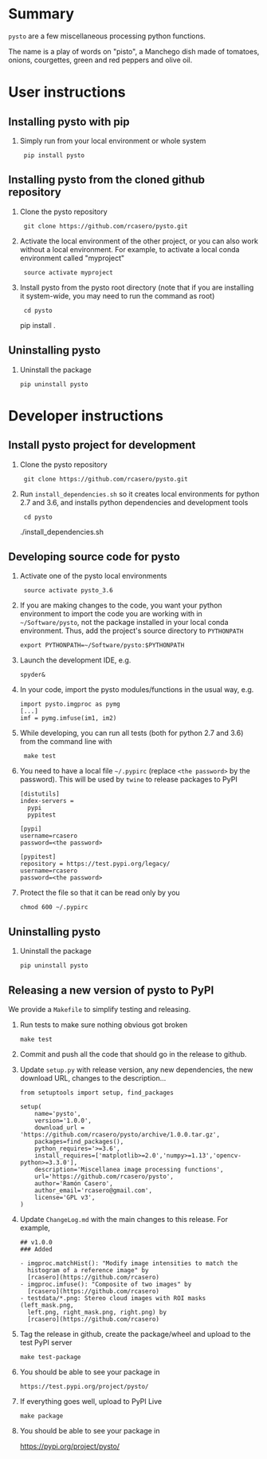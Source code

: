 # Summary

`pysto` are a few miscellaneous processing python functions.

The name is a play of words on "pisto", a Manchego dish made of tomatoes, onions, courgettes, green and red peppers and olive oil.

# User instructions

## Installing pysto with pip

1. Simply run from your local environment or whole system

        pip install pysto

## Installing pysto from the cloned github repository

1. Clone the pysto repository

        git clone https://github.com/rcasero/pysto.git

1. Activate the local environment of the other project, or you can
also work without a local environment. For example, to activate a
local conda environment called "myproject"

        source activate myproject

1. Install pysto from the pysto root directory (note that if you are
installing it system-wide, you may need to run the command as root)

        cd pysto
	pip install .

## Uninstalling pysto

1. Uninstall the package

       pip uninstall pysto

# Developer instructions

## Install pysto project for development

1. Clone the pysto repository

        git clone https://github.com/rcasero/pysto.git

1. Run `install_dependencies.sh` so it creates local environments for
python 2.7 and 3.6, and installs python dependencies and development
tools

        cd pysto
	./install_dependencies.sh

## Developing source code for pysto

1. Activate one of the pysto local environments

        source activate pysto_3.6

1. If you are making changes to the code, you want your python
environment to import the code you are working with in
`~/Software/pysto`, not the package installed in your local conda
environment. Thus, add the project's source directory to `PYTHONPATH`

       export PYTHONPATH=~/Software/pysto:$PYTHONPATH

1. Launch the development IDE, e.g.

       spyder&

1. In your code, import the pysto modules/functions in the usual way, e.g.

       import pysto.imgproc as pymg        
       [...]
       imf = pymg.imfuse(im1, im2)
        
1. While developing, you can run all tests (both for python 2.7 and
3.6) from the command line with

        make test

1. You need to have a local file `~/.pypirc` (replace `<the password>`
by the password). This will be used by `twine` to release packages to PyPI

       [distutils]
       index-servers =
         pypi
         pypitest
       
       [pypi]
       username=rcasero
       password=<the password>
       
       [pypitest]
       repository = https://test.pypi.org/legacy/
       username=rcasero
       password=<the password>

1. Protect the file so that it can be read only by you

       chmod 600 ~/.pypirc

## Uninstalling pysto

1. Uninstall the package

       pip uninstall pysto

## Releasing a new version of pysto to PyPI

We provide a `Makefile` to simplify testing and releasing.

1. Run tests to make sure nothing obvious got broken

       make test

1. Commit and push all the code that should go in the release to
github.

1. Update `setup.py` with release version, any new dependencies, the
new download URL, changes to the description...

       from setuptools import setup, find_packages
       
       setup(
           name='pysto',
           version='1.0.0',
           download_url = 'https://github.com/rcasero/pysto/archive/1.0.0.tar.gz',
           packages=find_packages(),
           python_requires='>=3.6',
           install_requires=['matplotlib>=2.0','numpy>=1.13','opencv-python>=3.3.0'],
           description='Miscellanea image processing functions',
           url='https://github.com/rcasero/pysto',
           author='Ramón Casero',
           author_email='rcasero@gmail.com',
           license='GPL v3',
       )

1. Update `ChangeLog.md` with the main changes to this release. For example,

       ## v1.0.0
       ### Added
       
       - imgproc.matchHist(): "Modify image intensities to match the
         histogram of a reference image" by
         [rcasero](https://github.com/rcasero)
       - imgproc.imfuse(): "Composite of two images" by
         [rcasero](https://github.com/rcasero)
       - testdata/*.png: Stereo cloud images with ROI masks (left_mask.png,
         left.png, right_mask.png, right.png) by
         [rcasero](https://github.com/rcasero)

1. Tag the release in github, create the package/wheel and upload to the test PyPI server

       make test-package

1. You should be able to see your package in

       https://test.pypi.org/project/pysto/

1. If everything goes well, upload to PyPI Live

       make package

1. You should be able to see your package in

      https://pypi.org/project/pysto/

